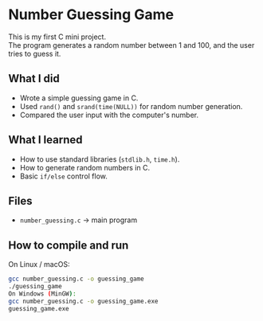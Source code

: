 # Number Guessing Game
This is my first C mini project.  
The program generates a random number between 1 and 100, and the user tries to guess it.

## What I did
- Wrote a simple guessing game in C.
- Used `rand()` and `srand(time(NULL))` for random number generation.
- Compared the user input with the computer's number.

## What I learned
- How to use standard libraries (`stdlib.h`, `time.h`).
- How to generate random numbers in C.
- Basic `if/else` control flow.

## Files
- `number_guessing.c` → main program

## How to compile and run
On Linux / macOS:
```bash
gcc number_guessing.c -o guessing_game
./guessing_game
On Windows (MinGW):
gcc number_guessing.c -o guessing_game.exe
guessing_game.exe

